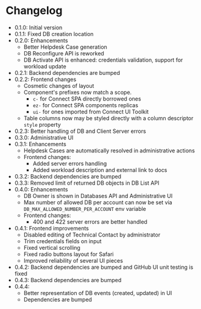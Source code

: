 # Changelog

* 0.1.0: Initial version
* 0.1.1: Fixed DB creation location
* 0.2.0: Enhancements
  * Better Helpdesk Case generation
  * DB Reconfigure API is reworked
  * DB Activate API is enhanced: credentials validation, support for workload update
* 0.2.1: Backend dependencies are bumped
* 0.2.2: Frontend changes
  * Cosmetic changes of layout
  * Component's prefixes now match a scope. 
    * `c-` for Connect SPA directly borrowed ones
    * `ez-` for Connect SPA components replicas
    * `ui-` for ones imported from Connect UI Toolkit
  * Table columns now may be styled directly with a column descriptor `style` property
* 0.2.3: Better handling of DB and Client Server errors
* 0.3.0: Administrative UI
* 0.3.1: Enhancements
  * Helpdesk Cases are automatically resolved in administrative actions
  * Frontend changes:
    * Added server errors handling
    * Added workload description and external link to docs
* 0.3.2: Backend dependencies are bumped
* 0.3.3: Removed limit of returned DB objects in DB List API
* 0.4.0: Enhancements
  * DB Owner is shown in Databases API and Administrative UI
  * Max number of allowed DB per account can now be set via `DB_MAX_ALLOWED_NUMBER_PER_ACCOUNT` env variable 
  * Frontend changes:
    * 400 and 422 server errors are better handled
* 0.4.1: Frontend improvements
  * Disabled editing of Technical Contact by administrator
  * Trim credentials fields on input
  * Fixed vertical scrolling
  * Fixed radio buttons layout for Safari
  * Improved reliability of several UI pieces
* 0.4.2: Backend dependencies are bumped and GitHub UI unit testing is fixed
* 0.4.3: Backend dependencies are bumped
* 0.4.4:
  * Better representation of DB events (created, updated) in UI
  * Dependencies are bumped